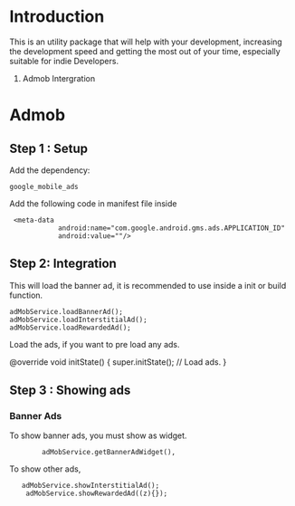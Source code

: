 # Introduction

This is an utility package that will help with your development, increasing the development speed and getting the most out of your time, especially suitable for indie Developers.  

1. Admob Intergration

# Admob 

## Step 1 : Setup 

Add the dependency: 

```
google_mobile_ads
``` 

Add the following code in manifest file inside <application> </application>
```
 <meta-data
            android:name="com.google.android.gms.ads.APPLICATION_ID"
            android:value=""/>
```

## Step 2:  Integration

This will load the banner ad, it is recommended to use inside a init or build function.

    adMobService.loadBannerAd();  
    adMobService.loadInterstitialAd();
    adMobService.loadRewardedAd();


Load the ads, if you want to pre load any ads. 

 @override
  void initState() {
    super.initState();
    // Load ads.
  }

  ## Step 3 : Showing ads 

  ### Banner Ads 
  
To show banner ads, you must show as widget. 

            adMobService.getBannerAdWidget(), 

To show other ads,  

```
   adMobService.showInterstitialAd();
    adMobService.showRewardedAd((z){});
```




  



